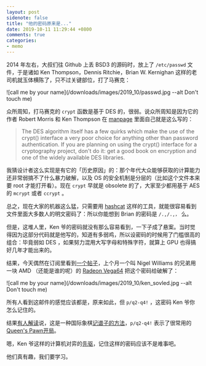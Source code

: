 ```yaml
---
layout: post
sidenote: false
title: "他的密码原来是..."
date: 2019-10-11 11:29:44 +0800
comments: true
categories:
- memo
---
```


2014 年左右，大叔们往 Github 上丢 BSD3 的源码时，放上了 `/etc/passwd` 文件，于是诸如 Ken Thompson，Dennis Ritchie，Brian W. Kernighan 这样的老司机就玉体横陈了，只不过关键部位，打了马赛克：

![call me by your name](/downloads/images/2019_10/passwd.jpg --alt Don't touch me)

众所周知，打马赛克的 `crypt` 函数是基于 DES 的，很弱。说众所周知是因为它的作者 Robert Morris 和 Ken Thompson 在 [manpage](http://man7.org/linux/man-pages/man3/crypt.3.html) 里面自己就是这么写的：

> The DES algorithm itself has a few quirks which make the use of the crypt() interface a very poor choice for anything other than password authentication. If you are planning on using the crypt() interface for a cryptography project, don't do it: get a good book on encryption and one of the widely available DES libraries.

我猜设计者这么实现是有它的「历史原因」的：那个年代大众能够获取的计算能力还非常弱搞不了什么暴力破解，以及 OS 的安全机制是分层的（比如这个文件本来要 root 才能打开看）。现在 `crypt` 早就是 obsolete 的了，大家至少都用基于 AES 的 `mcrypt` 或者 `ccrypt` 。

总之，现在大家的机器这么猛，只需要用 [hashcat](https://hashcat.net/wiki/) 这样的工具，就能很容易看到文件里面大多数人的明文密码了：所以你能想到 Brian 的密码是 `/.,/.,，` 么。

但是，这堆人里，Ken 爷的密码就没有那么容易看到，一下子成了悬案。当时觉得因为这部分代码就是他写的，知道有多弱鸡，所以设密码的时候用了门槛很高的组合：毕竟弱如 DES ，如果努力混用大写字母和特殊字符，就算上 GPU 也得搞好几年才能出来的。

结果，今天偶然在订阅里看到[一个帖子](https://inbox.vuxu.org/tuhs/CACCFpdx_6oeyNkgH_5jgfxbxWbZ6VtOXQNKOsonHPF2=747ZOw@mail.gmail.com/)，上个月一个叫 Nigel Williams 的兄弟用一块 AMD （还能是谁的呢）的 [Radeon Vega64](https://www.amd.com/en/products/graphics/radeon-rx-vega-64) 把这个密码给破解了：

![call me by your name](/downloads/images/2019_10/ken_sovled.jpg --alt Don't touch me)

所有人看到这邮件的感觉应该都是，原来如此，但 `p/q2-q4!` ，这密码 Ken 爷你怎么记住的。

结果[有人解读](https://www.theregister.co.uk/2019/10/09/ken_thompsons_old_unix_password_cracked/)说，这是一种国际象棋[记谱子的方法](https://en.wikipedia.org/wiki/Descriptive_notation)，`p/q2-q4!` 表示了很常用的[Queen's Pawn开局](https://en.wikibooks.org/wiki/Chess_Opening_Theory/1._d4)。

嗯，Ken 爷这样的计算机对弈的[先驱](https://www.chessprogramming.org/index.php?title=Ken_Thompson)，记住这样的密码应该不是难事吧。

他们真有趣，我们要学习。
